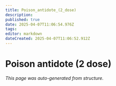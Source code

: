 ```yaml
---
title: Poison_antidote_(2_dose)
description: 
published: true
date: 2025-04-07T11:06:54.976Z
tags: 
editor: markdown
dateCreated: 2025-04-07T11:06:52.912Z
---
```


# Poison antidote (2 dose)

*This page was auto-generated from structure.*